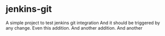# jenkins-git

A simple project to test jenkins git integration
And it should be triggered by any change. Even this addition.
And another addition. And another
